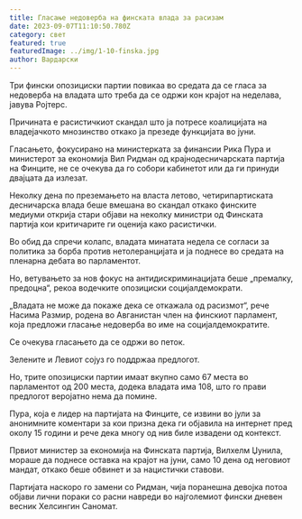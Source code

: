 ```yaml
---
title: Гласање недоверба на финската влада за расизам
date: 2023-09-07T11:10:50.780Z
category: свет
featured: true
featuredImage: ../img/1-10-finska.jpg
author: Вардарски
---
```

Три фински опозициски партии повикаа во средата да се гласа за недоверба на владата што треба да се одржи кон крајот на неделава, јавува Ројтерс.

Причината е расистичкиот скандал што ја потресе коалицијата на владејачкото мнозинство откако ја презеде функцијата во јуни.

Гласањето, фокусирано на министерката за финансии Рика Пура и министерот за економија Вил Ридман од крајнодесничарската партија на Финците, не се очекува да го собори кабинетот или да ги принуди двајцата да излезат.

Неколку дена по преземањето на власта летово, четирипартиската десничарска влада беше вмешана во скандал откако финските медиуми открија стари објави на неколку министри од Финската партија кои критичарите ги оценија како расистички.

Во обид да спречи колапс, владата минатата недела се согласи за политика за борба против нетолеранцијата и ја поднесе во средата на пленарна дебата во парламентот.

Но, ветувањето за нов фокус на антидискриминацијата беше „премалку, предоцна“, рекоа водечките опозициски социјалдемократи.

„Владата не може да покаже дека се откажала од расизмот“, рече Насима Размир, родена во Авганистан член на финскиот парламент, која предложи гласање недоверба во име на социјалдемократите.

Се очекува гласањето да се одржи во петок.

Зелените и Левиот сојуз го поддржаа предлогот.

Но, трите опозициски партии имаат вкупно само 67 места во парламентот од 200 места, додека владата има 108, што го прави предлогот веројатно нема да помине.

Пура, која е лидер на партијата на Финците, се извини во јули за анонимните коментари за кои призна дека ги објавила на интернет пред околу 15 години и рече дека многу од нив биле извадени од контекст.

Првиот министер за економија на Финската партија, Вилхелм Џунила, мораше да поднесе оставка на крајот на јуни, само 10 дена од неговиот мандат, откако беше обвинет и за нацистички ставови.

Партијата наскоро го замени со Ридман, чија поранешна девојка потоа објави лични пораки со расни навреди во најголемиот фински дневен весник Хелсингин Саномат.